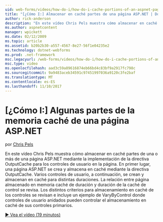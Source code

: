 ```yaml
---
uid: web-forms/videos/how-do-i/how-do-i-cache-portions-of-an-aspnet-page
title: "[¿Cómo I:] Almacenar en caché partes de una página ASP.NET | Documentos de Microsoft"
author: rick-anderson
description: "En este vídeo Chris Pels muestra cómo almacenar en caché partes de una o más de una página ASP.NET mediante la implementación de la directiva OutputCache para los controles de usuario en la página. En primer lugar, un..."
ms.author: aspnetcontent
manager: wpickett
ms.date: 02/12/2009
ms.topic: article
ms.assetid: b20b2b30-a557-4567-8e27-56f1e04235e2
ms.technology: dotnet-webforms
ms.prod: .net-framework
msc.legacyurl: /web-forms/videos/how-do-i/how-do-i-cache-portions-of-an-aspnet-page
msc.type: video
ms.openlocfilehash: aad3c59a89616874eb66bd4c83bf9a2917fc798c
ms.sourcegitcommit: 9a9483aceb34591c97451997036a9120c3fe2baf
ms.translationtype: MT
ms.contentlocale: es-ES
ms.lasthandoff: 11/10/2017
---
```

<a name="how-do-i-cache-portions-of-an-aspnet-page"></a>[¿Cómo I:] Algunas partes de la memoria caché de una página ASP.NET
====================
por [Chris Pels](https://twitter.com/chrispels)

En este vídeo Chris Pels muestra cómo almacenar en caché partes de una o más de una página ASP.NET mediante la implementación de la directiva OutputCache para los controles de usuario en la página. En primer lugar, una página ASP.NET se crea y almacena en caché mediante la directiva OutputCache. Varios controles de usuario, a continuación, se crean y almacenan en caché para distintas duraciones. La relación entre página almacenado en memoria caché de duración y duración de la caché de control se revisa. Los distintos criterios para almacenamiento en caché de los controles se revisan e incluye un ejemplo de VaryByControl donde controles de usuario anidados pueden controlar el almacenamiento en caché de sus controles primarios.

[&#9654; Vea el vídeo (19 minutos)](https://channel9.msdn.com/Blogs/ASP-NET-Site-Videos/how-do-i-cache-portions-of-an-aspnet-page)
